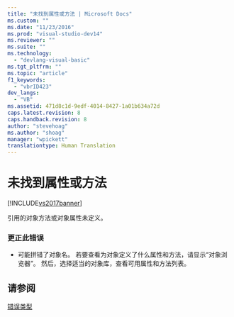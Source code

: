 ```yaml
---
title: "未找到属性或方法 | Microsoft Docs"
ms.custom: ""
ms.date: "11/23/2016"
ms.prod: "visual-studio-dev14"
ms.reviewer: ""
ms.suite: ""
ms.technology: 
  - "devlang-visual-basic"
ms.tgt_pltfrm: ""
ms.topic: "article"
f1_keywords: 
  - "vbrID423"
dev_langs: 
  - "VB"
ms.assetid: 471d8c1d-9edf-4014-8427-1a01b634a72d
caps.latest.revision: 8
caps.handback.revision: 8
author: "stevehoag"
ms.author: "shoag"
manager: "wpickett"
translationtype: Human Translation
---
```

# 未找到属性或方法
[!INCLUDE[vs2017banner](../../../csharp/includes/vs2017banner.md)]

引用的对象方法或对象属性未定义。  
  
### 更正此错误  
  
-   可能拼错了对象名。  若要查看为对象定义了什么属性和方法，请显示“对象浏览器”。  然后，选择适当的对象库，查看可用属性和方法列表。  
  
## 请参阅  
 [错误类型](../../../visual-basic/programming-guide/language-features/error-types.md)